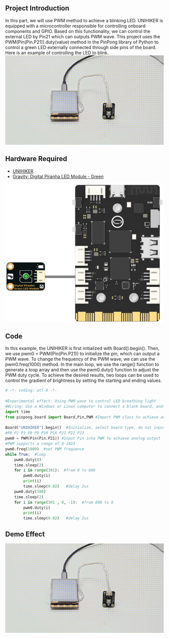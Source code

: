 ## Project Introduction
In this part, we will use PWM method to achieve a blinking LED.
UNIHIKER is equipped with a microcontroller responsible for controlling onboard components and GPIO. Based on this functionality, we can control the external LED by Pin21 which can outputs PWM wave. This project uses the PWM(Pin(Pin.P21)).duty(value) method in the PinPong library of Python to control a green LED externally connected through side pins of the board.
Here is an example of controlling the LED to blink.
![1-480P[00h00m00s-00h00m08s].gif](img/1_Blinking_LED/1721281953342-11e21fcb-a964-4e9c-b9a7-63b0c799e321.gif)
## Hardware Required

- [UNIHIKER](https://www.dfrobot.com/product-2691.html)
- [Gravity: Digital Piranha LED Module - Green](https://www.dfrobot.com/product-632.html)

![image.png](img/1_Blinking_LED/1720060887828-8dcafd88-7ad5-4094-a1e1-121ec785611e.png)
## Code
In this example, the UNIHIKER is first initialized with Board().begin(). Then, we use pwm0 = PWM(Pin(Pin.P21)) to initialize the pin, which can output a PWM wave. To change the frequency of the PWM wave, we can use the pwm0.freq(1000) method. In the main loop, we use the range() function to generate a loop array and then use the pwm0.duty() function to adjust the PWM duty cycle. To achieve the desired results, two loops can be used to control the gradient of brightness by setting the starting and ending values.
```python
# -*- coding: utf-8 -*-

#Experimental effect: Using PWM wave to control LED breathing light
#Wiring: Use a Windows or Linux computer to connect a blank board, and P21 to connect an LED light module
import time
from pinpong.board import Board,Pin,PWM #Import PWM class to achieve analog output

Board("UNIHIKER").begin()  #Initialize, select board type, do not input board type for automatic recognition
#P0 P2 P3 P8 P9 P10 P16 P21 P22 P23
pwm0 = PWM(Pin(Pin.P21)) #Input Pin into PWM to achieve analog output
#PWM supports a range of 0-1023
pwm0.freq(1000)  #set PWM frequence 
while True:  #loop
    pwm0.duty(0)
    time.sleep(2)
    for i in range(301):  #from 0 to 600
        pwm0.duty(i) 
        print(i) 
        time.sleep(0.02)   #delay 2us
    pwm0.duty(300) 
    time.sleep(2)    
    for i in range(301 , 0, -1):  #from 600 to 0
        pwm0.duty(i)  
        print(i)
        time.sleep(0.02)   #delay 2us 
```
## Demo Effect
![1-480P[00h00m00s-00h00m08s].gif](img/1_Blinking_LED/1721281972007-59254163-2790-4cc2-bcaf-d81a791a4d8a.gif)
